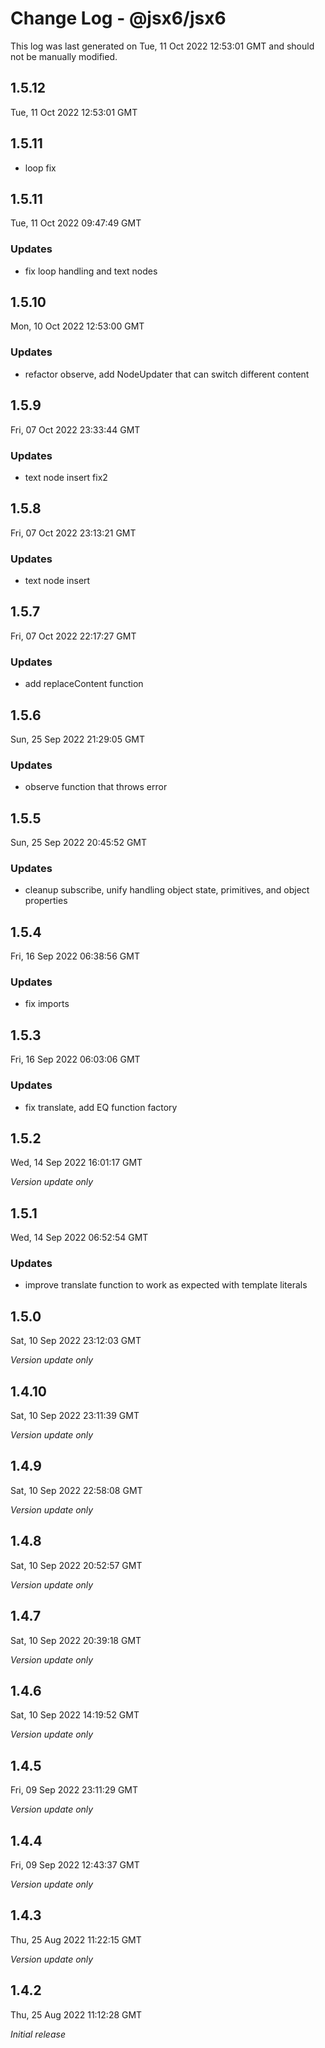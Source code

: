 # Change Log - @jsx6/jsx6

This log was last generated on Tue, 11 Oct 2022 12:53:01 GMT and should not be manually modified.

## 1.5.12
Tue, 11 Oct 2022 12:53:01 GMT

## 1.5.11

- loop fix

## 1.5.11
Tue, 11 Oct 2022 09:47:49 GMT

### Updates

- fix loop handling and text nodes

## 1.5.10
Mon, 10 Oct 2022 12:53:00 GMT

### Updates

- refactor observe, add NodeUpdater that can switch different content

## 1.5.9
Fri, 07 Oct 2022 23:33:44 GMT

### Updates

- text node insert fix2

## 1.5.8
Fri, 07 Oct 2022 23:13:21 GMT

### Updates

- text node insert

## 1.5.7
Fri, 07 Oct 2022 22:17:27 GMT

### Updates

- add replaceContent function

## 1.5.6
Sun, 25 Sep 2022 21:29:05 GMT

### Updates

- observe function that throws error

## 1.5.5
Sun, 25 Sep 2022 20:45:52 GMT

### Updates

- cleanup subscribe, unify handling object state, primitives, and object properties

## 1.5.4
Fri, 16 Sep 2022 06:38:56 GMT

### Updates

- fix imports

## 1.5.3
Fri, 16 Sep 2022 06:03:06 GMT

### Updates

- fix translate, add EQ function factory

## 1.5.2
Wed, 14 Sep 2022 16:01:17 GMT

_Version update only_

## 1.5.1
Wed, 14 Sep 2022 06:52:54 GMT

### Updates

- improve translate function to work as expected with template literals

## 1.5.0
Sat, 10 Sep 2022 23:12:03 GMT

_Version update only_

## 1.4.10
Sat, 10 Sep 2022 23:11:39 GMT

_Version update only_

## 1.4.9
Sat, 10 Sep 2022 22:58:08 GMT

_Version update only_

## 1.4.8
Sat, 10 Sep 2022 20:52:57 GMT

_Version update only_

## 1.4.7
Sat, 10 Sep 2022 20:39:18 GMT

_Version update only_

## 1.4.6
Sat, 10 Sep 2022 14:19:52 GMT

_Version update only_

## 1.4.5
Fri, 09 Sep 2022 23:11:29 GMT

_Version update only_

## 1.4.4
Fri, 09 Sep 2022 12:43:37 GMT

_Version update only_

## 1.4.3
Thu, 25 Aug 2022 11:22:15 GMT

_Version update only_

## 1.4.2
Thu, 25 Aug 2022 11:12:28 GMT

_Initial release_


